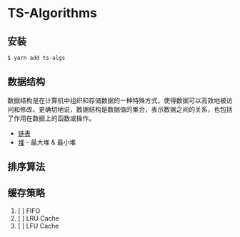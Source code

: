 # TS-Algorithms

## 安装

```bash
$ yarn add ts-algs
```

## 数据结构

数据结构是在计算机中组织和存储数据的一种特殊方式，使得数据可以高效地被访问和修改。更确切地说，数据结构是数据值的集合，表示数据之间的关系，也包括了作用在数据上的函数或操作。

- [链表](src/data-structures/linked-list/README.md)
- [堆](src/data-structures/heap/README.md) - 最大堆 & 最小堆

## 排序算法

## 缓存策略

1. [ ] FIFO
2. [ ] LRU Cache
3. [ ] LFU Cache
